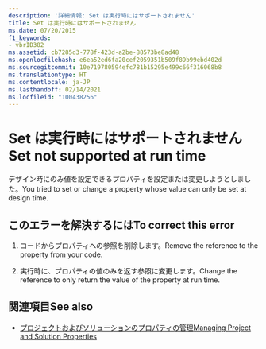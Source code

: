 ```yaml
---
description: '詳細情報: Set は実行時にはサポートされません'
title: Set は実行時にはサポートされません
ms.date: 07/20/2015
f1_keywords:
- vbrID382
ms.assetid: cb7285d3-778f-423d-a2be-88573be8ad48
ms.openlocfilehash: e6ea52ed6fa20cef2059351b509f89b99ebd402d
ms.sourcegitcommit: 10e719780594efc781b15295e499c66f316068b8
ms.translationtype: HT
ms.contentlocale: ja-JP
ms.lasthandoff: 02/14/2021
ms.locfileid: "100438256"
---
```

# <a name="set-not-supported-at-run-time"></a><span data-ttu-id="34a7d-103">Set は実行時にはサポートされません</span><span class="sxs-lookup"><span data-stu-id="34a7d-103">Set not supported at run time</span></span>

<span data-ttu-id="34a7d-104">デザイン時にのみ値を設定できるプロパティを設定または変更しようとしました。</span><span class="sxs-lookup"><span data-stu-id="34a7d-104">You tried to set or change a property whose value can only be set at design time.</span></span>  
  
## <a name="to-correct-this-error"></a><span data-ttu-id="34a7d-105">このエラーを解決するには</span><span class="sxs-lookup"><span data-stu-id="34a7d-105">To correct this error</span></span>  
  
1. <span data-ttu-id="34a7d-106">コードからプロパティへの参照を削除します。</span><span class="sxs-lookup"><span data-stu-id="34a7d-106">Remove the reference to the property from your code.</span></span>  
  
2. <span data-ttu-id="34a7d-107">実行時に、プロパティの値のみを返す参照に変更します。</span><span class="sxs-lookup"><span data-stu-id="34a7d-107">Change the reference to only return the value of the property at run time.</span></span>  
  
## <a name="see-also"></a><span data-ttu-id="34a7d-108">関連項目</span><span class="sxs-lookup"><span data-stu-id="34a7d-108">See also</span></span>

- [<span data-ttu-id="34a7d-109">プロジェクトおよびソリューションのプロパティの管理</span><span class="sxs-lookup"><span data-stu-id="34a7d-109">Managing Project and Solution Properties</span></span>](/visualstudio/ide/managing-project-and-solution-properties)
